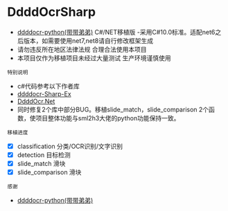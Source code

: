 # DdddOcrSharp
- [ddddocr-python(带带弟弟)](https://github.com/sml2h3/ddddocr) C#/NET移植版
-采用C#10.0标准。适配net6之后版本，如需要使用net7,net8请自行修改框架生成
- 请勿违反所在地区法律法规 合理合法使用本项目
- 本项目仅作为移植项目未经过大量测试 生产环境谨慎使用

`特别说明`
- c#代码参考以下作者库
- [ddddocr-Sharp-Ex](https://github.com/MadLongTom/ddddocr-Sharp-Ex)
- [DdddOcr.Net](https://github.com/itbencn/DdddOcr.Net)
- 同时修复2个库中部分BUG。移植slide_match，slide_comparison 2个函数，使项目整体功能与sml2h3大佬的python功能保持一致。

`移植进度`
- [x] classification 分类/OCR识别/文字识别
- [x] detection 目标检测
- [x] slide_match 滑块
- [x] slide_comparison 滑块

`感谢`
- [ddddocr-python(带带弟弟)](https://github.com/sml2h3/ddddocr)